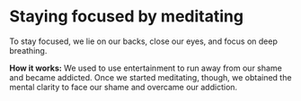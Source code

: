 # Staying focused by meditating  

To stay focused, we lie on our backs, close our eyes, and focus on deep breathing.  

**How it works:** We used to use entertainment to run away from our shame and became addicted. Once we started meditating, though, we obtained the mental clarity to face our shame and overcame our addiction.     
